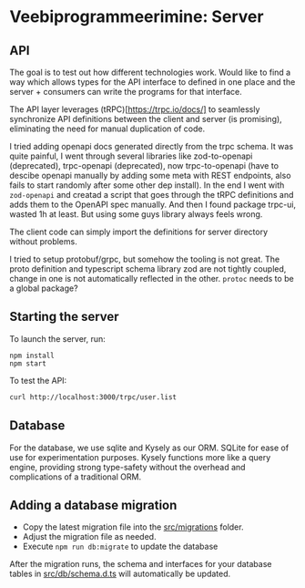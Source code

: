 # Veebiprogrammeerimine: Server

## API

The goal is to test out how different technologies work. Would like to find a way which allows types for the API interface to defined in one place and the server + consumers can write the programs for that interface.

The API layer leverages (tRPC)[https://trpc.io/docs/] to seamlessly synchronize API definitions between the client and server (is promising), eliminating the need for manual duplication of code.

I tried adding openapi docs generated directly from the trpc schema. It was quite painful, I went through several libraries like zod-to-openapi (deprecated), trpc-openapi (deprecated), now trpc-to-openapi (have to descibe openapi manually by adding some meta with REST endpoints, also fails to start randomly after some other dep install). In the end I went with `zod-openapi` and creatad a script that goes through the tRPC definitions and adds them to the OpenAPI spec manually. And then I found package trpc-ui, wasted 1h at least. But using some guys library always feels wrong.

The client code can simply import the definitions for server directory without problems.

I tried to setup protobuf/grpc, but somehow the tooling is not great. The proto definition and typescript schema library zod are not tightly coupled, change in one is not automatically reflected in the other. `protoc` needs to be a global package?

## Starting the server

To launch the server, run:

```
npm install
npm start
```

To test the API:

```sh
curl http://localhost:3000/trpc/user.list
```

## Database

For the database, we use sqlite and Kysely as our ORM. SQLite for ease of use for experimentation purposes. Kysely functions more like a query engine, providing strong type-safety without the overhead and complications of a traditional ORM.

## Adding a database migration

- Copy the latest migration file into the [src/migrations](src/migrations) folder.
- Adjust the migration file as needed.
- Execute `npm run db:migrate` to update the database

After the migration runs, the schema and interfaces for your database tables in [src/db/schema.d.ts](src/db/schema.d.ts) will automatically be updated.
